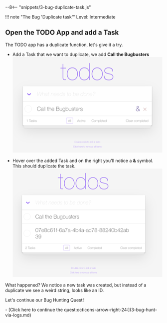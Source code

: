 --8<-- "snippets/3-bug-duplicate-task.js"

!!! note "The Bug 'Duplicate task'"
    Level: Intermediate

## Open the TODO App and add a Task

The TODO app has a duplicate function, let's give it a try.

- Add a Task that we want to duplicate, we add **Call the Bugbusters**
![Duplicate](img/todo_app_duplicate.png)

- Hover over the added Task and on the right you'll notice a **&** symbol. This should duplicate the task.
![Duplicate](img/todo_app_duplicate2.png)

What happened? 
We notice a new task was created, but instead of a duplicate we see a weird string, looks like an ID. 

Let's continue our Bug Hunting Quest!

<div class="grid cards" markdown>
- [Click here to continue the quest:octicons-arrow-right-24:](3-bug-hunt-via-logs.md)
</div>